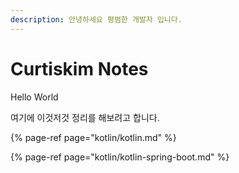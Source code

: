 ```yaml
---
description: 안녕하세요 평범한 개발자 입니다.
---
```


# Curtiskim Notes

Hello World

여기에 이것저것 정리를 해보려고 합니다.



{% page-ref page="kotlin/kotlin.md" %}

{% page-ref page="kotlin/kotlin-spring-boot.md" %}



